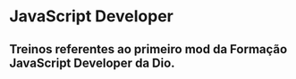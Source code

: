 # JavaScript Developer

## Treinos referentes ao primeiro mod da Formação JavaScript Developer da Dio.
